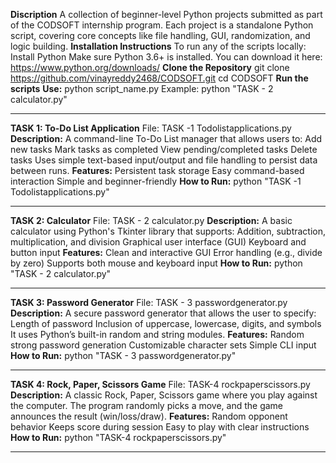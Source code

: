 **Discription**
A collection of beginner-level Python projects submitted as part of the CODSOFT internship program. Each project is a standalone Python script, covering core concepts like file handling, GUI, randomization, and logic building.
**Installation Instructions**
To run any of the scripts locally:
Install Python
Make sure Python 3.6+ is installed. You can download it here:
https://www.python.org/downloads/
**Clone the Repository**
git clone https://github.com/vinayreddy2468/CODSOFT.git
cd CODSOFT
**Run the scripts**
**Use:**
python script_name.py
Example:
python "TASK - 2 calculator.py"

----------------------------------------------------------------------------------------------------------------------------------------

**TASK 1: To-Do List Application**
File: TASK -1 Todolistapplications.py
**Description:**
A command-line To-Do List manager that allows users to:
Add new tasks
Mark tasks as completed
View pending/completed tasks
Delete tasks
Uses simple text-based input/output and file handling to persist data between runs.
**Features:**
Persistent task storage
Easy command-based interaction
Simple and beginner-friendly
**How to Run:**
python "TASK -1 Todolistapplications.py"

---------------------------------------------------------------------------------------------------------------------------------------

**TASK 2: Calculator**
File: TASK - 2 calculator.py
**Description:**
A basic calculator using Python's Tkinter library that supports:
Addition, subtraction, multiplication, and division
Graphical user interface (GUI)
Keyboard and button input
**Features:**
Clean and interactive GUI
Error handling (e.g., divide by zero)
Supports both mouse and keyboard input
**How to Run:**
python "TASK - 2 calculator.py"

--------------------------------------------------------------------------------------------------------------------------------------

**TASK 3: Password Generator**
File: TASK - 3 passwordgenerator.py
**Description:**
A secure password generator that allows the user to specify:
Length of password
Inclusion of uppercase, lowercase, digits, and symbols
It uses Python’s built-in random and string modules.
**Features:**
Random strong password generation
Customizable character sets
Simple CLI input
**How to Run:**
python "TASK - 3 passwordgenerator.py"

-----------------------------------------------------------------------------------------------------------------------------------------

**TASK 4: Rock, Paper, Scissors Game**
File: TASK-4 rockpaperscissors.py
**Description:**
A classic Rock, Paper, Scissors game where you play against the computer. The program randomly picks a move, and the game announces the result (win/loss/draw).
**Features:**
Random opponent behavior
Keeps score during session
Easy to play with clear instructions
**How to Run:**
python "TASK-4 rockpaperscissors.py"

------------------------------------------------------------------------------------------------------------------------------------------

